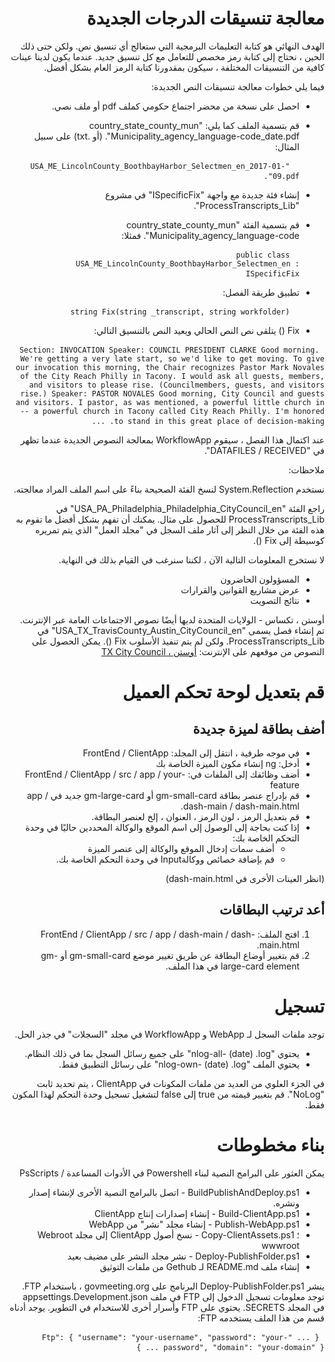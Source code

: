 <h1 style=";text-align:right;direction:rtl"> معالجة تنسيقات الدرجات الجديدة </h1><p style=";text-align:right;direction:rtl"> الهدف النهائي هو كتابة التعليمات البرمجية التي ستعالج أي تنسيق نص. ولكن حتى ذلك الحين ، نحتاج إلى كتابة رمز مخصص للتعامل مع كل تنسيق جديد. عندما يكون لدينا عينات كافية من التنسيقات المختلفة ، سيكون بمقدورنا كتابة الرمز العام بشكل أفضل. </p>
<p style=";text-align:right;direction:rtl"> فيما يلي خطوات معالجة تنسيقات النص الجديدة: </p>
<ul style=";text-align:right;direction:rtl"><li style=";text-align:right;direction:rtl"><p style=";text-align:right;direction:rtl"> احصل على نسخة من محضر اجتماع حكومي كملف pdf أو ملف نصي. </p>
</li><li style=";text-align:right;direction:rtl"><p style=";text-align:right;direction:rtl"> قم بتسمية الملف كما يلي: "country_state_county_mun Municipality_agency_language-code_date.pdf". (أو .txt) على سبيل المثال: </p>
<pre style=";text-align:right;direction:rtl"> <code> "USA_ME_LincolnCounty_BoothbayHarbor_Selectmen_en_2017-01-09.pdf".</code> </pre></li><li style=";text-align:right;direction:rtl"><p style=";text-align:right;direction:rtl"> إنشاء فئة جديدة مع واجهة "ISpecificFix" في مشروع "ProcessTranscripts_Lib". </p>
</li><li style=";text-align:right;direction:rtl"><p style=";text-align:right;direction:rtl"> قم بتسمية الفئة "country_state_county_mun Municipality_agency_language-code". فمثلا: </p>
<pre style=";text-align:right;direction:rtl"> <code> public class USA_ME_LincolnCounty_BoothbayHarbor_Selectmen_en : ISpecificFix</code> </pre></li><li style=";text-align:right;direction:rtl"><p style=";text-align:right;direction:rtl"> تطبيق طريقة الفصل: </p>
<pre style=";text-align:right;direction:rtl"> <code> string Fix(string _transcript, string workfolder)</code> </pre></li><li style=";text-align:right;direction:rtl"><p style=";text-align:right;direction:rtl"> Fix () يتلقى نص النص الحالي ويعيد النص بالتنسيق التالي: </p>
</li>
</ul><pre style=";text-align:right;direction:rtl"> <code>Section: INVOCATION Speaker: COUNCIL PRESIDENT CLARKE Good morning. We&#39;re getting a very late start, so we&#39;d like to get moving. To give our invocation this morning, the Chair recognizes Pastor Mark Novales of the City Reach Philly in Tacony. I would ask all guests, members, and visitors to please rise. (Councilmembers, guests, and visitors rise.) Speaker: PASTOR NOVALES Good morning, City Council and guests and visitors. I pastor, as was mentioned, a powerful little church in -- a powerful church in Tacony called City Reach Philly. I&#39;m honored to stand in this great place of decision-making. ...</code> </pre><p style=";text-align:right;direction:rtl"> عند اكتمال هذا الفصل ، سيقوم WorkflowApp بمعالجة النصوص الجديدة عندما تظهر في "DATAFILES / RECEIVED". </p>
<p style=";text-align:right;direction:rtl"> ملاحظات: </p>
<p style=";text-align:right;direction:rtl"> نستخدم System.Reflection لنسخ الفئة الصحيحة بناءً على اسم الملف المراد معالجته. </p>
<p style=";text-align:right;direction:rtl"> راجع الفئة "USA_PA_Philadelphia_Philadelphia_CityCouncil_en" في ProcessTranscripts_Lib للحصول على مثال. يمكنك أن تفهم بشكل أفضل ما تقوم به هذه الفئة من خلال النظر إلى آثار ملف السجل في "مجلد العمل" الذي يتم تمريره كوسيطة إلى Fix (). </p>
<p style=";text-align:right;direction:rtl"> لا نستخرج المعلومات التالية الآن ، لكننا سنرغب في القيام بذلك في النهاية. </p>
<ul style=";text-align:right;direction:rtl"><li style=";text-align:right;direction:rtl"> المسؤولون الحاضرون </li><li style=";text-align:right;direction:rtl"> عرض مشاريع القوانين والقرارات </li><li style=";text-align:right;direction:rtl"> نتائج التصويت </li>
</ul><p style=";text-align:right;direction:rtl"> أوستن ، تكساس - الولايات المتحدة لديها أيضًا نصوص الاجتماعات العامة عبر الإنترنت. تم إنشاء فصل يسمى "USA_TX_TravisCounty_Austin_CityCouncil_en" في ProcessTranscripts_Lib. ولكن لم يتم تنفيذ الأسلوب Fix (). يمكن الحصول على النصوص من موقعهم على الإنترنت: <a href="https://www.austintexas.gov/department/city-council/council/council_meeting_info_center.htm">أوستن ، TX City Council</a> </p>
<h1 style=";text-align:right;direction:rtl"> قم بتعديل لوحة تحكم العميل </h1><h2 style=";text-align:right;direction:rtl"> أضف بطاقة لميزة جديدة </h2><ul style=";text-align:right;direction:rtl"><li style=";text-align:right;direction:rtl"> في موجه طرفية ، انتقل إلى المجلد: FrontEnd / ClientApp </li><li style=";text-align:right;direction:rtl"> أدخل: ng إنشاء مكون الميزة الخاصة بك </li><li style=";text-align:right;direction:rtl"> أضف وظائفك إلى الملفات في: FrontEnd / ClientApp / src / app / your-feature </li><li style=";text-align:right;direction:rtl"> قم بإدراج عنصر بطاقة gm-small-card أو gm-large-card جديد في app / dash-main / dash-main.html. </li><li style=";text-align:right;direction:rtl"> قم بتعديل الرمز ، لون الرمز ، العنوان ، إلخ لعنصر البطاقة. </li><li style=";text-align:right;direction:rtl"> إذا كنت بحاجة إلى الوصول إلى اسم الموقع والوكالة المحددين حاليًا في وحدة التحكم الخاصة بك: <ul style=";text-align:right;direction:rtl"><li style=";text-align:right;direction:rtl"> أضف سمات إدخال الموقع والوكالة إلى عنصر الميزة </li><li style=";text-align:right;direction:rtl"> قم بإضافة خصائص ووكالةInput في وحدة التحكم الخاصة بك. </li>
</ul></li>
</ul><p style=";text-align:right;direction:rtl"> (انظر العينات الأخرى في dash-main.html) </p>
<h2 style=";text-align:right;direction:rtl"> أعد ترتيب البطاقات </h2><ol style=";text-align:right;direction:rtl"><li style=";text-align:right;direction:rtl"> افتح الملف: FrontEnd / ClientApp / src / app / dash-main / dash-main.html. </li><li style=";text-align:right;direction:rtl"> قم بتغيير أوضاع البطاقة عن طريق تغيير موضع gm-small-card أو gm-large-card element في هذا الملف. </li></ol><h1 style=";text-align:right;direction:rtl"> تسجيل </h1><p style=";text-align:right;direction:rtl"> توجد ملفات السجل لـ WebApp و WorkflowApp في مجلد "السجلات" في جذر الحل. </p>
<ul style=";text-align:right;direction:rtl"><li style=";text-align:right;direction:rtl"> يحتوي "nlog-all- (date) .log" على جميع رسائل السجل بما في ذلك النظام. </li><li style=";text-align:right;direction:rtl"> يحتوي الملف "nlog-own- (date) .log" على رسائل التطبيق فقط. </li>
</ul><p style=";text-align:right;direction:rtl"> في الجزء العلوي من العديد من ملفات المكونات في ClientApp ، يتم تحديد ثابت "NoLog". قم بتغيير قيمته من true إلى false لتشغيل تسجيل وحدة التحكم لهذا المكون فقط. </p>
<h1 style=";text-align:right;direction:rtl"> بناء مخطوطات </h1><p style=";text-align:right;direction:rtl"> يمكن العثور على البرامج النصية لبناء Powershell في الأدوات المساعدة / PsScripts </p>
<ul style=";text-align:right;direction:rtl"><li style=";text-align:right;direction:rtl"> BuildPublishAndDeploy.ps1 - اتصل بالبرامج النصية الأخرى لإنشاء إصدار ونشره. </li><li style=";text-align:right;direction:rtl"> Build-ClientApp.ps1 - إنشاء إصدارات إنتاج ClientApp </li><li style=";text-align:right;direction:rtl"> Publish-WebApp.ps1 - إنشاء مجلد "نشر" من WebApp </li><li style=";text-align:right;direction:rtl"> ؛ Copy-ClientAssets.ps1 - نسخ أصول ClientApp إلى مجلد Webroot wwwroot </li><li style=";text-align:right;direction:rtl"> Deploy-PublishFolder.ps1 - نشر مجلد النشر على مضيف بعيد </li><li style=";text-align:right;direction:rtl"> إنشاء ملف README.md لـ Gethub من ملفات التوثيق </li>
</ul><p style=";text-align:right;direction:rtl"> ينشر Deploy-PublishFolder.ps1 البرنامج على govmeeting.org ، باستخدام FTP. توجد معلومات تسجيل الدخول إلى FTP في ملف appsettings.Development.json في المجلد SECRETS. يحتوي على FTP وأسرار أخرى للاستخدام في التطوير. يوجد أدناه قسم من هذا الملف يستخدمه FTP: </p>
<pre style=";text-align:right;direction:rtl"> <code>{ ... "Ftp": { "username": "your-username", "password": "your-password", "domain": "your-domain" } ... }</code> </pre>
